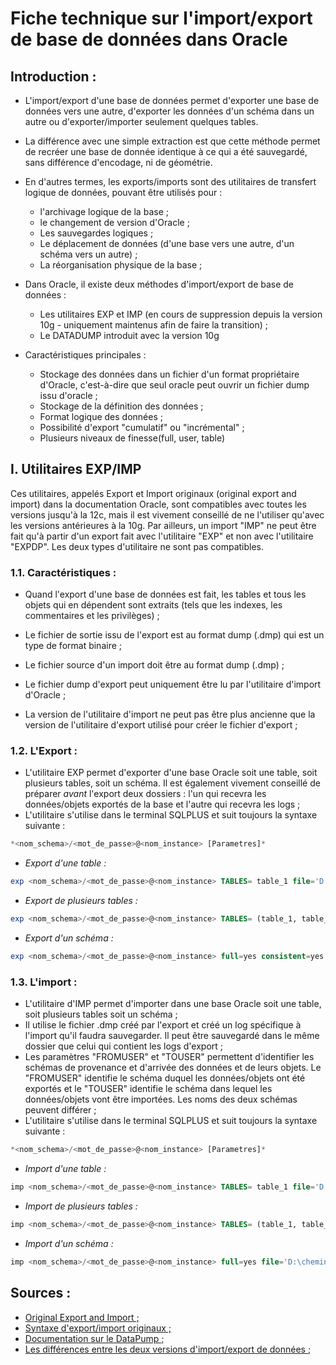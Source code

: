 # Fiche technique sur l'import/export de base de données dans Oracle

## Introduction :
* L'import/export d'une base de données permet d'exporter une base de données vers une autre, d'exporter les données d'un schéma dans un autre ou d'exporter/importer seulement quelques tables.

* La différence avec une simple extraction est que cette méthode permet de recréer une base de donnée identique à ce qui a été sauvegardé, sans différence d'encodage, ni de géométrie.

* En d'autres termes, les exports/imports sont des utilitaires de transfert logique de données, pouvant être utilisés pour :
	* l'archivage logique de la base ;
	* le changement de version d'Oracle ;
	* Les sauvegardes logiques ;
	* Le déplacement de données (d'une base vers une autre, d'un schéma vers un autre) ;
	* La réorganisation physique de la base ;

* Dans Oracle, il existe deux méthodes d'import/export de base de données :
	* Les utilitaires EXP et IMP (en cours de suppression depuis la version 10g - uniquement maintenus afin de faire la transition) ;
	* Le DATADUMP introduit avec la version 10g

* Caractéristiques principales :
	* Stockage des données dans un fichier d'un format propriétaire d'Oracle, c'est-à-dire que seul oracle peut ouvrir un fichier dump issu d'oracle ;
	* Stockage de la définition des données ;
	* Format logique des données ;
	* Possibilité d'export "cumulatif" ou "incrémental" ;
	* Plusieurs niveaux de finesse(full, user, table)

## I. Utilitaires EXP/IMP

Ces utilitaires, appelés Export et Import originaux (original export and import) dans la documentation Oracle,  sont compatibles avec toutes les versions jusqu'à la 12c, mais il est vivement conseillé de ne l'utiliser qu'avec les versions antérieures à la 10g. Par ailleurs, un import "IMP" ne peut être fait qu'à partir d'un export fait avec l'utilitaire "EXP" et non avec l'utilitaire "EXPDP". Les deux types d'utilitaire ne sont pas compatibles.

### 1.1. Caractéristiques :

* Quand l'export d'une base de données est fait, les tables et tous les objets qui en dépendent sont extraits (tels que les indexes, les commentaires et les privilèges) ;

* Le fichier de sortie issu de l'export est au format dump (.dmp) qui est un type de format binaire ;
* Le fichier source d'un import doit être au format dump (.dmp) ;
* Le fichier dump d'export peut uniquement être lu par l'utilitaire d'import d'Oracle ;
* La version de l'utilitaire d'import ne peut pas être plus ancienne que la version de l'utilitaire d'export utilisé pour créer le fichier d'export ;

### 1.2. L'Export :

* L'utilitaire EXP permet d'exporter d'une base Oracle soit une table, soit plusieurs tables, soit un schéma. Il est également vivement conseillé de préparer *avant* l'export deux dossiers : l'un qui recevra les données/objets exportés de la base et l'autre qui recevra les logs ;
* L'utilitaire s'utilise dans le terminal SQLPLUS et suit toujours la syntaxe suivante :

``` SQL
*<nom_schema>/<mot_de_passe>@<nom_instance> [Parametres]*
```

* *Export d'une table :*

``` SQL
exp <nom_schema>/<mot_de_passe>@<nom_instance> TABLES= table_1 file='D:\chemin_acces\Export_Table_NomTable_1.dmp' log='D:\chemin_acces\Export_Log_NomTable_1.dmp'
```

* *Export de plusieurs tables :*

``` SQL
exp <nom_schema>/<mot_de_passe>@<nom_instance> TABLES= (table_1, table_2, table_3) file='D:\chemin_acces\Export_Tables_NomThematique.dmp' log='D:\chemin_acces\Export_Log_NomThematique.dmp'
```

* *Export d'un schéma :*

``` SQL
exp <nom_schema>/<mot_de_passe>@<nom_instance> full=yes consistent=yes file='D:\chemin_acces\Export_Schema_NomSchema.dmp' log='D:\chemin_acces\Export_Log_NomSchema.dmp'
```

### 1.3. L'import :

* L'utilitaire d'IMP permet d'importer dans une base Oracle soit une table, soit plusieurs tables soit un schéma ;
* Il utilise le fichier .dmp créé par l'export et créé un log spécifique à l'import qu'il faudra sauvegarder. Il peut être sauvegardé dans le même dossier que celui qui contient les logs d'export ;
* Les paramètres "FROMUSER" et "TOUSER" permettent d'identifier les schémas de provenance et d'arrivée des données et de leurs objets. Le "FROMUSER" identifie le schéma duquel les données/objets ont été exportés et le "TOUSER" identifie le schéma dans lequel les données/objets vont être importées. Les noms des deux schémas peuvent différer ;
* L'utilitaire s'utilise dans le terminal SQLPLUS et suit toujours la syntaxe suivante :

``` SQL
*<nom_schema>/<mot_de_passe>@<nom_instance> [Parametres]*
```

* *Import d'une table :*

``` SQL
imp <nom_schema>/<mot_de_passe>@<nom_instance> TABLES= table_1 file='D:\chemin_acces\Export_Table_NomTable_1.dmp' log='D:\exports\Import_Table_NomTable_1.dmp' FROMUSER=NomSchema TOUSER=NomSchema
```

* *Import de plusieurs tables :*

``` SQL
imp <nom_schema>/<mot_de_passe>@<nom_instance> TABLES= (table_1, table_2, table_3) file='D:\chemin_acces\Export_Tables_NomThématique.dmp' log='D:\exports\Import_Tables_NomThématique.dmp' FROMUSER=NomSchema TOUSER=NomSchema
```

* *Import d'un schéma :*

``` SQL
imp <nom_schema>/<mot_de_passe>@<nom_instance> full=yes file='D:\chemin_acces\Export_Schema_NomSchema.dmp' log='D:\exports\Import_Schema_NomSchema.dmp' FROMUSER=NomSchema TOUSER=NomSchema
```

## Sources : 

- [Original Export and Import ;](https://docs.oracle.com/cd/B28359_01/server.111/b28319/exp_imp.htm#i1004670)
- [Syntaxe d'export/import originaux ;](http://www.desmoulins.fr/index.php?pg=informatique!bdd!oracle!import_export!export) 
- [Documentation sur le DataPump ;](https://jaouad.developpez.com/datapump/)
- [Les différences entre les deux versions d'import/export de données ;](http://www.dba-oracle.com/t_differences_imp_impdp_import_data_pump.htm)